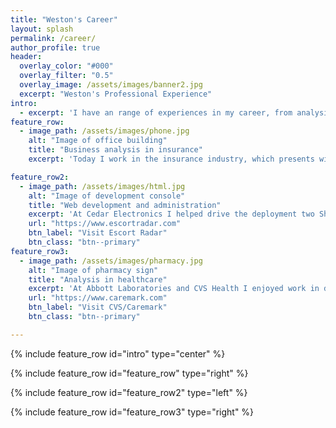 ```yaml
---
title: "Weston's Career"
layout: splash
permalink: /career/
author_profile: true
header:
  overlay_color: "#000"
  overlay_filter: "0.5"
  overlay_image: /assets/images/banner2.jpg
  excerpt: "Weston's Professional Experience"
intro: 
  - excerpt: 'I have an range of experiences in my career, from analysis in pharmacy benefits management to e-commerce development to working with insurance systems.'
feature_row:
  - image_path: /assets/images/phone.jpg
    alt: "Image of office building"
    title: "Business analysis in insurance"
    excerpt: 'Today I work in the insurance industry, which presents wide-ranging technology project work.  From online billing and payments to telephony and internal systems, I enjoy the variety in my career.'

feature_row2:
  - image_path: /assets/images/html.jpg
    alt: "Image of development console"
    title: "Web development and administration"
    excerpt: 'At Cedar Electronics I helped drive the deployment two Shopify Plus e-commerce stores quickly and with great results in usability, system integration, and sales performance.'
    url: "https://www.escortradar.com"
    btn_label: "Visit Escort Radar"
    btn_class: "btn--primary"
feature_row3:
  - image_path: /assets/images/pharmacy.jpg
    alt: "Image of pharmacy sign"
    title: "Analysis in healthcare"
    excerpt: 'At Abbott Laboratories and CVS Health I enjoyed work in digital, mobile, e-commerce, databases, and a myriad of other systems.  On caremark.com my project work on guest refill is still visible today.'
    url: "https://www.caremark.com"
    btn_label: "Visit CVS/Caremark"
    btn_class: "btn--primary"

---
```


{% include feature_row id="intro" type="center" %}

{% include feature_row id="feature_row" type="right" %}

{% include feature_row id="feature_row2" type="left" %}

{% include feature_row id="feature_row3" type="right" %}


